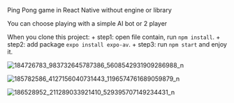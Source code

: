 Ping Pong game in React Native without engine or library

You can choose playing with a simple AI bot or 2 player

When you clone this project: 
    + step1: open file contain, run `npm install`. 
    + step2: add package `expo install expo-av`. 
    + step3: run `npm start` and enjoy it.



![184726783_983732645787386_5608542931909286988_n](https://user-images.githubusercontent.com/79790753/118364780-1ece8300-b5c4-11eb-971f-101abdfbe118.jpg)


![185782586_4127156040731443_1196574761689059879_n](https://user-images.githubusercontent.com/79790753/118364789-22620a00-b5c4-11eb-89a7-37d00177c1ef.jpg)


![186528952_211289033921410_529395707149234431_n](https://user-images.githubusercontent.com/79790753/118364797-29891800-b5c4-11eb-865c-98504c242690.jpg)

